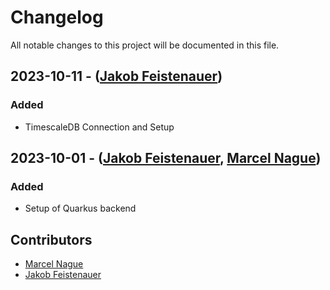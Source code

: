 # Changelog

All notable changes to this project will be documented in this file.

## 2023-10-11 - ([Jakob Feistenauer](https://github.com/yescob))

### Added

- TimescaleDB Connection and Setup

## 2023-10-01 - ([Jakob Feistenauer](https://github.com/yescob), [Marcel Nague](https://github.com/marcel-nague))

### Added

- Setup of Quarkus backend

## Contributors

- [Marcel Nague](https://github.com/marcel-nague)
- [Jakob Feistenauer](https://github.com/yescob)
